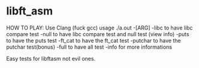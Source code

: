 # libft_asm


HOW TO PLAY:
  Use Clang (fuck gcc)
  usage ./a.out -[ARG]
    -libc to have libc compare test
    -null to have libc compare test and null test (view info)
    -puts to have the puts test
    -ft_cat to have the ft_cat test
    -putchar to have the putchar test(bonus)
    -full to have all test
    -info for more informations

Easy tests for libftasm not evil ones.
